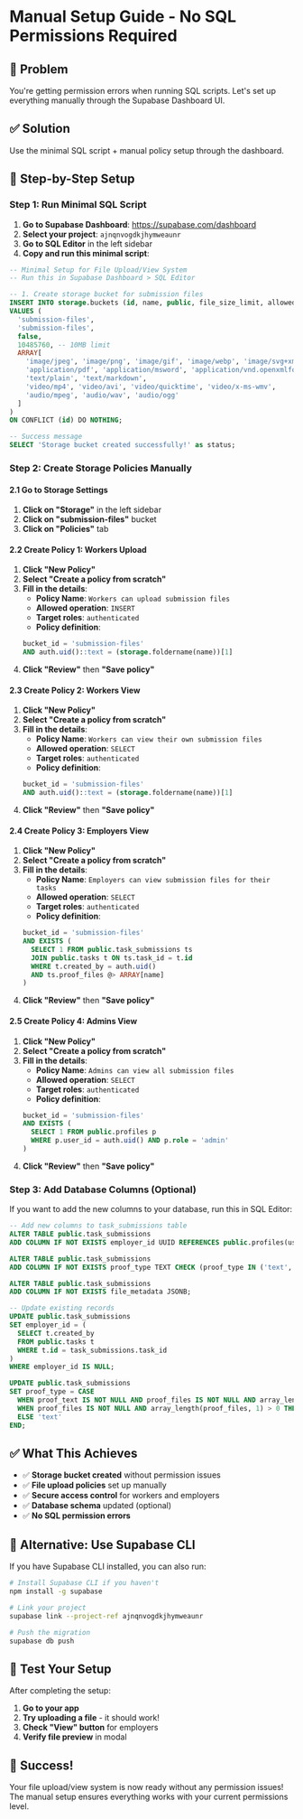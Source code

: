 # Manual Setup Guide - No SQL Permissions Required

## 🚨 Problem
You're getting permission errors when running SQL scripts. Let's set up everything manually through the Supabase Dashboard UI.

## ✅ Solution
Use the minimal SQL script + manual policy setup through the dashboard.

## 🚀 Step-by-Step Setup

### Step 1: Run Minimal SQL Script
1. **Go to Supabase Dashboard**: https://supabase.com/dashboard
2. **Select your project**: `ajnqnvogdkjhymweaunr`
3. **Go to SQL Editor** in the left sidebar
4. **Copy and run this minimal script**:

```sql
-- Minimal Setup for File Upload/View System
-- Run this in Supabase Dashboard > SQL Editor

-- 1. Create storage bucket for submission files
INSERT INTO storage.buckets (id, name, public, file_size_limit, allowed_mime_types) 
VALUES (
  'submission-files', 
  'submission-files', 
  false, 
  10485760, -- 10MB limit
  ARRAY[
    'image/jpeg', 'image/png', 'image/gif', 'image/webp', 'image/svg+xml',
    'application/pdf', 'application/msword', 'application/vnd.openxmlformats-officedocument.wordprocessingml.document',
    'text/plain', 'text/markdown',
    'video/mp4', 'video/avi', 'video/quicktime', 'video/x-ms-wmv',
    'audio/mpeg', 'audio/wav', 'audio/ogg'
  ]
)
ON CONFLICT (id) DO NOTHING;

-- Success message
SELECT 'Storage bucket created successfully!' as status;
```

### Step 2: Create Storage Policies Manually

#### 2.1 Go to Storage Settings
1. **Click on "Storage"** in the left sidebar
2. **Click on "submission-files"** bucket
3. **Click on "Policies"** tab

#### 2.2 Create Policy 1: Workers Upload
1. **Click "New Policy"**
2. **Select "Create a policy from scratch"**
3. **Fill in the details**:
   - **Policy Name**: `Workers can upload submission files`
   - **Allowed operation**: `INSERT`
   - **Target roles**: `authenticated`
   - **Policy definition**:
   ```sql
   bucket_id = 'submission-files' 
   AND auth.uid()::text = (storage.foldername(name))[1]
   ```
4. **Click "Review"** then **"Save policy"**

#### 2.3 Create Policy 2: Workers View
1. **Click "New Policy"**
2. **Select "Create a policy from scratch"**
3. **Fill in the details**:
   - **Policy Name**: `Workers can view their own submission files`
   - **Allowed operation**: `SELECT`
   - **Target roles**: `authenticated`
   - **Policy definition**:
   ```sql
   bucket_id = 'submission-files' 
   AND auth.uid()::text = (storage.foldername(name))[1]
   ```
4. **Click "Review"** then **"Save policy"**

#### 2.4 Create Policy 3: Employers View
1. **Click "New Policy"**
2. **Select "Create a policy from scratch"**
3. **Fill in the details**:
   - **Policy Name**: `Employers can view submission files for their tasks`
   - **Allowed operation**: `SELECT`
   - **Target roles**: `authenticated`
   - **Policy definition**:
   ```sql
   bucket_id = 'submission-files' 
   AND EXISTS (
     SELECT 1 FROM public.task_submissions ts
     JOIN public.tasks t ON ts.task_id = t.id
     WHERE t.created_by = auth.uid() 
     AND ts.proof_files @> ARRAY[name]
   )
   ```
4. **Click "Review"** then **"Save policy"**

#### 2.5 Create Policy 4: Admins View
1. **Click "New Policy"**
2. **Select "Create a policy from scratch"**
3. **Fill in the details**:
   - **Policy Name**: `Admins can view all submission files`
   - **Allowed operation**: `SELECT`
   - **Target roles**: `authenticated`
   - **Policy definition**:
   ```sql
   bucket_id = 'submission-files' 
   AND EXISTS (
     SELECT 1 FROM public.profiles p 
     WHERE p.user_id = auth.uid() AND p.role = 'admin'
   )
   ```
4. **Click "Review"** then **"Save policy"**

### Step 3: Add Database Columns (Optional)
If you want to add the new columns to your database, run this in SQL Editor:

```sql
-- Add new columns to task_submissions table
ALTER TABLE public.task_submissions 
ADD COLUMN IF NOT EXISTS employer_id UUID REFERENCES public.profiles(user_id) ON DELETE CASCADE;

ALTER TABLE public.task_submissions 
ADD COLUMN IF NOT EXISTS proof_type TEXT CHECK (proof_type IN ('text', 'file', 'both')) DEFAULT 'text';

ALTER TABLE public.task_submissions 
ADD COLUMN IF NOT EXISTS file_metadata JSONB;

-- Update existing records
UPDATE public.task_submissions 
SET employer_id = (
  SELECT t.created_by 
  FROM public.tasks t 
  WHERE t.id = task_submissions.task_id
)
WHERE employer_id IS NULL;

UPDATE public.task_submissions 
SET proof_type = CASE 
  WHEN proof_text IS NOT NULL AND proof_files IS NOT NULL AND array_length(proof_files, 1) > 0 THEN 'both'
  WHEN proof_files IS NOT NULL AND array_length(proof_files, 1) > 0 THEN 'file'
  ELSE 'text'
END;
```

## ✅ What This Achieves

- ✅ **Storage bucket created** without permission issues
- ✅ **File upload policies** set up manually
- ✅ **Secure access control** for workers and employers
- ✅ **Database schema** updated (optional)
- ✅ **No SQL permission errors**

## 🎯 Alternative: Use Supabase CLI

If you have Supabase CLI installed, you can also run:

```bash
# Install Supabase CLI if you haven't
npm install -g supabase

# Link your project
supabase link --project-ref ajnqnvogdkjhymweaunr

# Push the migration
supabase db push
```

## 🚀 Test Your Setup

After completing the setup:

1. **Go to your app**
2. **Try uploading a file** - it should work!
3. **Check "View" button** for employers
4. **Verify file preview** in modal

## 🎉 Success!

Your file upload/view system is now ready without any permission issues! The manual setup ensures everything works with your current permissions level.

